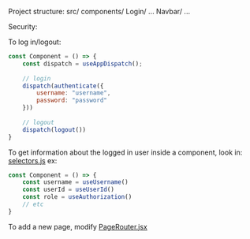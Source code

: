 Project structure:
src/
    components/
        Login/
            ...
        Navbar/
            ...

Security:

To log in/logout:
```javascript
const Component = () => {
    const dispatch = useAppDispatch();
    
    // login
    dispatch(authenticate({
        username: "username",
        password: "password"
    }))
    
    // logout
    dispatch(logout())
}
```

To get information about the logged in user inside a component, look in: [selectors.js](src%2Fredux%2Fslices%2Fsecurity%2Fselectors.js)
ex:

```javascript
const Component = () => {
    const username = useUsername()
    const userId = useUserId()
    const role = useAuthorization()
    // etc
}
```

To add a new page, modify [PageRouter.jsx](src%2Frouting%2FPageRouter.jsx)